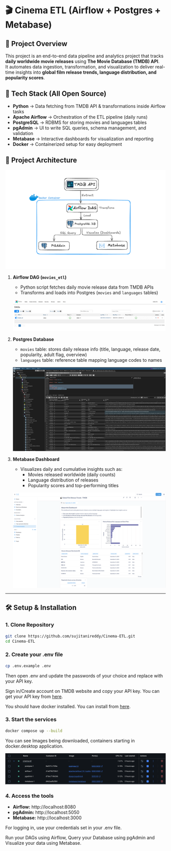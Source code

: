 # 🎬 Cinema ETL (Airflow + Postgres + Metabase)

## 📖 Project Overview
This project is an end-to-end data pipeline and analytics project that tracks **daily worldwide movie releases** using **The Movie Database (TMDB) API**.  
It automates data ingestion, transformation, and visualization to deliver real-time insights into **global film release trends, language distribution, and popularity scores**.

## 🚀 Tech Stack (All Open Source) 
- **Python** → Data fetching from TMDB API & transformations inside Airflow tasks 
- **Apache Airflow** → Orchestration of the ETL pipeline (daily runs)  
- **PostgreSQL** → RDBMS for storing movies and languages tables
- **pgAdmin** → UI to write SQL queries, schema management, and validation  
- **Metabase** → Interactive dashboards for visualization and reporting
- **Docker** → Containerized setup for easy deployment

## 📂 Project Architecture

![Airflow DAG](ETL_architecture.png)

1. **Airflow DAG (`movies_etl`)**  
   - Python script fetches daily movie release data from TMDB APIs  
   - Transforms and loads into Postgres (`movies` and `languages` tables)  

   ![Airflow DAG](Screenshots/airflow_dag.png)

2. **Postgres Database** 
   - `movies` table: stores daily release info (title, language, release date, popularity, adult flag, overview)  
   - `languages` table: reference table mapping language codes to names  

   ![PG Admin](Screenshots/PGAdmin.png)  

3. **Metabase Dashboard**  
   - Visualizes daily and cumulative insights such as:  
     - Movies released worldwide (daily counts)  
     - Language distribution of releases  
     - Popularity scores and top-performing titles
       
   ![Metabase](Screenshots/Metabase.png)
   
---

## 🛠️ Setup & Installation

### 1. Clone Repository
```bash
git clone https://github.com/sujitanireddy/Cinema-ETL.git
cd Cinema-ETL
```

### 2. **Create your .env file**
```bash
cp .env.example .env
```

Then open .env and update the passwords of your choice and replace with your API key.

Sign in/Create account on TMDB website and copy your API key. You can get your API key from [here](https://developer.themoviedb.org/docs/getting-started).

You should have docker installed. You can install from [here](https://www.docker.com/products/docker-desktop). 

### 3. **Start the services**
   ```bash
   docker compose up --build
```
You can see Images being downloaded, containers starting in docker.desktop application.

![Docker.Desktop](Screenshots/Docker_desktop.png)

### 4. **Access the tools**
- **Airflow:** http://localhost:8080
- **pgAdmin:** http://localhost:5050
- **Metabase:** http://localhost:3000

For logging in, use your credentials set in your .env file.

Run your DAGs using Airflow, Query your Database using pgAdmin and Visualize your data using Metabase.
